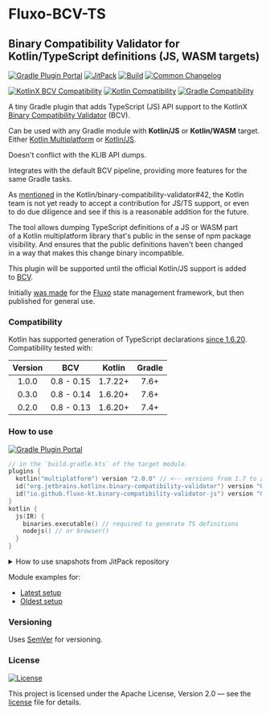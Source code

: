 # Fluxo-BCV-TS
## Binary Compatibility Validator for Kotlin/TypeScript definitions (JS, WASM targets)

[![Gradle Plugin Portal][badge-plugin]][plugin]
[![JitPack][badge-jitpack]][jitpack]
[![Build](../../actions/workflows/build.yml/badge.svg)](../../actions/workflows/build.yml)
[![Common Changelog](https://common-changelog.org/badge.svg)](CHANGELOG.md)

[![KotlinX BCV Compatibility](http://img.shields.io/badge/KotlinX%20BCV-0.8%20--%200.15-7F52FF?logo=kotlin&logoWidth=10&logoColor=7F52FF&labelColor=2B2B2B)][bcv]
[![Kotlin Compatibility](http://img.shields.io/badge/Kotlin-1.7.22+-7F52FF?logo=kotlin&logoWidth=10&logoColor=7F52FF&labelColor=2B2B2B)](https://github.com/JetBrains/Kotlin)
[![Gradle Compatibility](http://img.shields.io/badge/Gradle-7.6+-f68244?logo=gradle&labelColor=2B2B2B)](https://gradle.org/releases/)

A tiny Gradle plugin that adds TypeScript (JS) API support to the
KotlinX [Binary Compatibility Validator][bcv] (BCV).

Can be used with any Gradle module with **Kotlin/JS** or **Kotlin/WASM** target.
Either [Kotlin Multiplatform][KMM] or [Kotlin/JS][KJS].

Doesn't conflict with the KLIB API dumps.

Integrates with the default BCV pipeline, providing more features for the same Gradle tasks.

As [mentioned](https://github.com/Kotlin/binary-compatibility-validator/issues/42#issuecomment-1435031047)
in the Kotlin/binary-compatibility-validator#42, the Kotlin team is not yet ready to accept
a contribution for JS/TS support, or even to do due diligence
and see if this is a reasonable addition for the future.

The tool allows dumping TypeScript definitions of a JS or WASM part
of a Kotlin multiplatform library that's public in the sense
of npm package visibility.
And ensures that the public definitions haven't been changed in a way
that makes this change binary incompatible.

This plugin will be supported until the official Kotlin/JS support is added to [BCV][bcv].

Initially [was made][fluxo-bcv-commit] for the [Fluxo][fluxo] state management framework,
but then published for general use.


### Compatibility

Kotlin has supported generation of TypeScript declarations [since 1.6.20](https://kotlinlang.org/docs/whatsnew1620.html#improvements-to-export-and-typescript-declaration-generation).
Compatibility tested with:

| Version |    BCV     | Kotlin  | Gradle |
|:-------:|:----------:|:-------:|:------:|
|  1.0.0  | 0.8 - 0.15 | 1.7.22+ |  7.6+  |
|  0.3.0  | 0.8 - 0.14 | 1.6.20+ |  7.6+  |
|  0.2.0  | 0.8 - 0.13 | 1.6.20+ |  7.4+  |


### How to use

[![Gradle Plugin Portal][badge-plugin]][plugin]

```kotlin
// in the `build.gradle.kts` of the target module.
plugins {
  kotlin("multiplatform") version "2.0.0" // <-- versions from 1.7 to 2.0
  id("org.jetbrains.kotlinx.binary-compatibility-validator") version "0.14.0" // <-- 0.8 .. 0.15
  id("io.github.fluxo-kt.binary-compatibility-validator-js") version "0.3.0" // <-- add here
}
kotlin {
  js(IR) {
    binaries.executable() // required to generate TS definitions
    nodejs() // or browser()
  }
}
```

<details>
<summary>How to use snapshots from JitPack repository</summary>

[![JitPack][badge-jitpack]][jitpack]

```kotlin
// in the `build.gradle.kts` of the target module.
plugins {
  kotlin("multiplatform") version "2.0.0" // <-- versions from 1.7 to 2.0
  id("org.jetbrains.kotlinx.binary-compatibility-validator") version "0.14.0" // <-- 0.8 .. 0.15
  id("io.github.fluxo-kt.binary-compatibility-validator-js") // <-- add here, no version needed for jitpack usage
}
kotlin {
  js(IR) {
    binaries.executable() // required to generate TS definitions
    nodejs() // or browser()
  }
}
```
```kotlin
// in the `settings.gradle.kts` of the project
pluginManagement {
  repositories {
    gradlePluginPortal()
    maven("https://jitpack.io") // <-- add jitpack repo
  }
  resolutionStrategy.eachPlugin {
    if (requested.id.toString() == "io.github.fluxo-kt.binary-compatibility-validator-js")
      useModule("com.github.fluxo-kt.fluxo-bcv-js:fluxo-bcv-js:8fc3b62961") // <-- specify a version, or a commit.
  }
}
```
</details>

Module examples for:
- [Latest setup](checks/latest/build.gradle.kts)
- [Oldest setup](checks/js-only/build.gradle.kts)


### Versioning

Uses [SemVer](http://semver.org/) for versioning.


### License

[![License](https://img.shields.io/badge/License-Apache%202.0-blue.svg)](LICENSE)

This project is licensed under the Apache License, Version 2.0 — see the
[license](LICENSE) file for details.


[bcv]: https://github.com/Kotlin/binary-compatibility-validator

[KMM]: https://kotlinlang.org/docs/multiplatform-get-started.html
[KJS]: https://kotlinlang.org/docs/js-project-setup.html

[plugin]: https://plugins.gradle.org/plugin/io.github.fluxo-kt.binary-compatibility-validator-js
[badge-plugin]: https://img.shields.io/gradle-plugin-portal/v/io.github.fluxo-kt.binary-compatibility-validator-js?label=Gradle%20Plugin&logo=gradle

[jitpack]: https://www.jitpack.io/#fluxo-kt/fluxo-bcv-js
[badge-jitpack]: https://www.jitpack.io/v/fluxo-kt/fluxo-bcv-js.svg

[fluxo]: https://github.com/fluxo-kt/fluxo
[fluxo-bcv-commit]: https://github.com/fluxo-kt/fluxo/commit/252e5d859078ea28e5bf496067424b0b5b5c8f73
